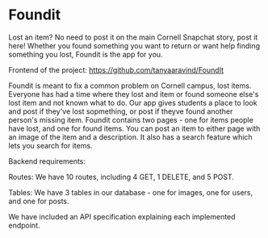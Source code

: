 # Foundit

Lost an item? No need to post it on the main Cornell Snapchat story, post it here! Whether you found something you want to return or want help finding something you lost, Foundit is the app for you.

Frontend of the project: https://github.com/tanyaaravind/FoundIt

Foundit is meant to fix a common problem on Cornell campus, lost items. Everyone has had a time where they lost and item or found someone else's lost item and not known what to do. Our app gives students
a place to look and post if they've lost sopmething, or post if theyve found another person's missing item. Foundit contains two pages - one for items people have lost, and one for found items. 
You can post an item to either page with an image of the item and a description. It also has a search feature which lets you search for items. 

Backend requirements:

Routes: We have 10 routes, including 4 GET, 1 DELETE, and 5 POST.

Tables: We have 3 tables in our database - one for images, one for users, and one for posts.

We have included an API specification explaining each implemented endpoint.
